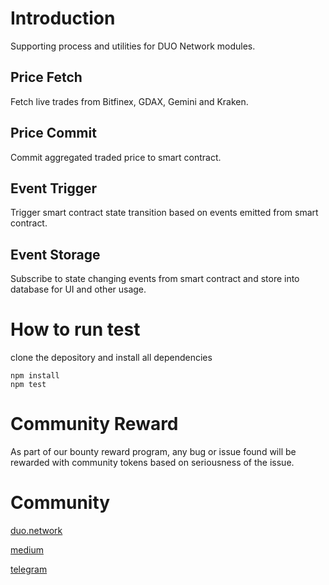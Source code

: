 # Introduction
Supporting process and utilities for DUO Network modules.

## Price Fetch
Fetch live trades from Bitfinex,  GDAX, Gemini and Kraken.

## Price Commit
Commit aggregated traded price to smart contract.

## Event Trigger
Trigger smart contract state transition based on events emitted from smart contract.

## Event Storage
Subscribe to state changing events from smart contract and store into database for UI and other usage.

# How to run test
clone the depository and install all dependencies     

```
npm install
npm test
```

# Community Reward
As part of our bounty reward program, any bug or issue found will be rewarded with community tokens based on seriousness of the issue.

# Community
[duo.network](https://duo.network)

[medium](https://medium.com/duo-network)

[telegram](https://t.me/duonetwork)
